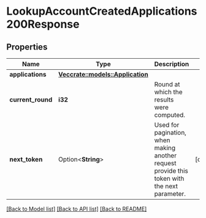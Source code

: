 # LookupAccountCreatedApplications200Response

## Properties

Name | Type | Description | Notes
------------ | ------------- | ------------- | -------------
**applications** | [**Vec<crate::models::Application>**](Application.md) |  | 
**current_round** | **i32** | Round at which the results were computed. | 
**next_token** | Option<**String**> | Used for pagination, when making another request provide this token with the next parameter. | [optional]

[[Back to Model list]](../README.md#documentation-for-models) [[Back to API list]](../README.md#documentation-for-api-endpoints) [[Back to README]](../README.md)


